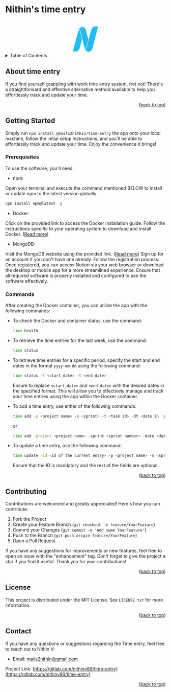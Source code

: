 # Nithin's time entry

<a name="readme-top"></a>

<!-- PROJECT LOGO -->
<br />
<div align="center">
  <a href="https://gitlab.com/nithinv86/time-entry">
    <img src="./favicon.png" alt="Logo" width="80" height="80">
  </a>
</div>

<!-- TABLE OF CONTENTS -->
<details>
  <summary>Table of Contents</summary>
  <ol>
    <li>
      <a href="#about-the-project">About </a>
    </li>
    <li>
      <a href="#getting-started">Getting Started</a>
      <ul>
        <li><a href="#prerequisites">Prerequisites</a></li>
        <!-- <li><a href="#installation">Installation</a></li> -->
        <li><a href="#commands">Commands</a></li>
      </ul>
    </li>
    <li><a href="#contributing">Contributing</a></li>
    <li><a href="#license">License</a></li>
    <li><a href="#contact">Contact</a></li>
  </ol>
</details>

<!-- ABOUT THE PROJECT -->

## About time entry

If you find yourself grappling with work time entry system, fret not! There's a straightforward and effective alternative method available to help you effortlessly track and update your time.

<p align="right">(<a href="#readme-top">back to top</a>)</p>

<!-- GETTING STARTED -->

## Getting Started

Simply run `npm install @mails2nithin/time-entry` the app onto your local machine, follow the initial setup instructions, and you'll be able to effortlessly track and update your time. Enjoy the convenience it brings!

### Prerequisites

To use the software, you'll need:

- npm:

Open your terminal and execute the command mentioned BELOW to install or update npm to the latest version globally.

```sh
npm install npm@latest -g
```

- Docker:

Click on the provided link to access the Docker installation guide. Follow the instructions specific to your operating system to download and install Docker. ([Read more](https://docs.docker.com/engine/install/))

- MongoDB:

Visit the MongoDB website using the provided link. ([Read more](https://www.mongodb.com/))
Sign up for an account if you don't have one already. Follow the registration process.
Once registered, you can access Notion via your web browser or download the desktop or mobile app for a more streamlined experience.
Ensure that all required software is properly installed and configured to use the software effectively.

### Commands

After creating the Docker container, you can utilize the app with the following commands:

- To check the Docker and container status, use the command:

  ```sh
  time health
  ```

- To retrieve the time entries for the last week, use the command:

  ```sh
  time status
  ```

- To retrieve time entries for a specific period, specify the start and end dates in the format `yyyy-mm-dd` using the following command:

  ```sh
  time status -f <start_date> -t <end_date>
  ```

  Ensure to replace `<start_date>` and `<end_date>` with the desired dates in the specified format. This will allow you to effectively manage and track your time entries using the app within the Docker container.

- To add a time entry, use either of the following commands:

  ```sh
  time add -p <project name> -s <sprint> -t <task id> -dt <date in 'yyyy-mm-dd' format> -w <short description> -du <duration in minutes> -r <comments>
  ```

  or

  ```sh
  time add -project <project name> -sprint <sprint number> -date <date in 'yyyy-mm-dd' format> -task <task id> -work <short description> -duration <duration in minutes> -remarks <comments>
  ```

- To update a time entry, use the following command:

  ```sh
  time update -id <id of the current entry> -p <project name> -s <sprint> -t <task id> -dt <date in 'yyyy-mm-dd' format> -w <short description> -du <duration in minutes> -r <comments>
  ```

  Ensure that the ID is mandatory and the rest of the fields are optional.

<p align="right">(<a href="#readme-top">back to top</a>)</p>

<!-- CONTRIBUTING -->

## Contributing

Contributions are welcomed and greatly appreciated! Here's how you can contribute:

1. Fork the Project
2. Create your Feature Branch (`git checkout -b feature/YourFeature`)
3. Commit your Changes (`git commit -m 'Add some YourFeature'`)
4. Push to the Branch (`git push origin feature/YourFeature`)
5. Open a Pull Request

If you have any suggestions for improvements or new features, feel free to open an issue with the "enhancement" tag. Don't forget to give the project a star if you find it useful. Thank you for your contributions!

<p align="right">(<a href="#readme-top">back to top</a>)</p>

<!-- LICENSE -->

## License

This project is distributed under the MIT License. See `LICENSE.txt` for more information.

<p align="right">(<a href="#readme-top">back to top</a>)</p>

<!-- CONTACT -->

## Contact

If you have any questions or suggestions regarding the Time entry, feel free to reach out to Nithin V:

- Email: mails2nithin@gmail.com

Project Link: [https://gitlab.com/nithinv86/time-entry](https://gitlab.com/nithinv86/time-entry)

<p align="right">(<a href="#readme-top">back to top</a>)</p>
